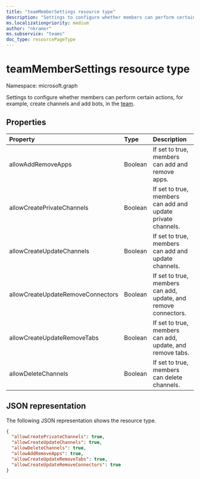 ```yaml
---
title: "teamMemberSettings resource type"
description: "Settings to configure whether members can perform certain actions, for example, create channels and add bots, in the team."
ms.localizationpriority: medium
author: "nkramer"
ms.subservice: "teams"
doc_type: resourcePageType
---
```


# teamMemberSettings resource type

Namespace: microsoft.graph



Settings to configure whether members can perform certain actions, for example, create channels and add bots, in the [team](team.md).

## Properties
| Property	   | Type	|Description|
|:---------------|:--------|:----------|
|allowAddRemoveApps|Boolean|If set to true, members can add and remove apps.|
|allowCreatePrivateChannels|Boolean|If set to true, members can add and update private channels.|
|allowCreateUpdateChannels|Boolean|If set to true, members can add and update channels.|
|allowCreateUpdateRemoveConnectors|Boolean|If set to true, members can add, update, and remove connectors.|
|allowCreateUpdateRemoveTabs|Boolean|If set to true, members can add, update, and remove tabs. |
|allowDeleteChannels|Boolean|If set to true, members can delete channels.|

## JSON representation

The following JSON representation shows the resource type.

<!-- {
  "blockType": "resource",
  "@odata.type": "microsoft.graph.teamMemberSettings"
}-->

```json
{
  "allowCreatePrivateChannels": true,
  "allowCreateUpdateChannels": true,
  "allowDeleteChannels": true,
  "allowAddRemoveApps": true,
  "allowCreateUpdateRemoveTabs": true,
  "allowCreateUpdateRemoveConnectors": true
}
```

<!-- uuid: 8fcb5dbc-d5aa-4681-8e31-b001d5168d79
2015-10-25 14:57:30 UTC -->
<!-- {
  "type": "#page.annotation",
  "description": "team's memberSettings resource",
  "keywords": "",
  "section": "documentation",
  "tocPath": ""
}-->

